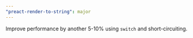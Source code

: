 ```yaml
---
"preact-render-to-string": major
---
```


Improve performance by another 5-10% using `switch` and short-circuiting.
